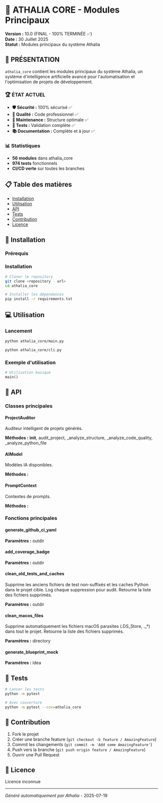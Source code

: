 # 🚀 ATHALIA CORE - Modules Principaux

**Version :** 10.0 (FINAL - 100% TERMINÉE ✅)  
**Date :** 30 Juillet 2025  
**Statut :** Modules principaux du système Athalia

## 🎯 **PRÉSENTATION**

`athalia_core` contient les modules principaux du système Athalia, un système d'intelligence artificielle avancé pour l'automatisation et l'optimisation de projets de développement.

### **🏆 ÉTAT ACTUEL**
- **🛡️ Sécurité :** 100% sécurisé ✅
- **🎯 Qualité :** Code professionnel ✅
- **🧹 Maintenance :** Structure optimale ✅
- **🧪 Tests :** Validation complète ✅
- **📚 Documentation :** Complète et à jour ✅

### **📊 Statistiques**
- **56 modules** dans athalia_core
- **974 tests** fonctionnels
- **CI/CD verte** sur toutes les branches

## 📋 Table des matières

- [Installation](#installation)
- [Utilisation](#utilisation)
- [API](#api)
- [Tests](#tests)
- [Contribution](#contribution)
- [Licence](#licence)

## 🚀 Installation

### Prérequis
### Installation

```bash
# Cloner le repository
git clone <repository - url>
cd athalia_core

# Installer les dépendances
pip install -r requirements.txt
```

## 💻 Utilisation
### Lancement

```bash
python athalia_core/main.py
```

```bash
python athalia_core/cli.py
```

### Exemple d'utilisation

```python
# Utilisation basique
main()
```

## 🔧 API
### Classes principales

#### ProjectAuditor

Auditeur intelligent de projets générés.

**Méthodes :** __init__, audit_project, _analyze_structure, _analyze_code_quality, _analyze_python_file

#### AIModel

Modèles IA disponibles.

**Méthodes :** 

#### PromptContext

Contextes de prompts.

**Méthodes :** 

### Fonctions principales

#### generate_github_ci_yaml

**Paramètres :** outdir

#### add_coverage_badge

**Paramètres :** outdir

#### clean_old_tests_and_caches

Supprime les anciens fichiers de test non-suffixés et les caches Python dans le projet cible.
Log chaque suppression pour audit. Retourne la liste des fichiers supprimés.

**Paramètres :** outdir

#### clean_macos_files

Supprime automatiquement les fichiers macOS parasites (.DS_Store, ._*) dans tout le projet. Retourne la liste des fichiers supprimés.

**Paramètres :** directory

#### generate_blueprint_mock

**Paramètres :** idea

## 🧪 Tests

```bash
# Lancer les tests
python -m pytest

# Avec couverture
python -m pytest --cov=athalia_core
```

## 🤝 Contribution

1. Fork le projet
2. Créer une branche feature (`git checkout -b feature / AmazingFeature`)
3. Commit les changements (`git commit -m 'Add some AmazingFeature'`)
4. Push vers la branche (`git push origin feature / AmazingFeature`)
5. Ouvrir une Pull Request

## 📄 Licence

Licence inconnue

---
*Généré automatiquement par Athalia* - 2025-07-19
